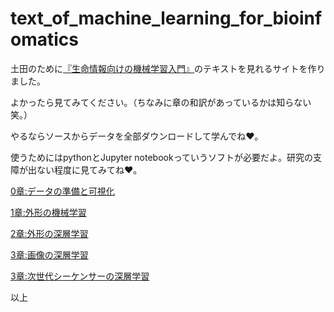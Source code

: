 # text_of_machine_learning_for_bioinfomatics

<p>土田のために<a href="https://github.com/HumanomeLab/mlcourse">『生命情報向けの機械学習入門』</a>のテキストを見れるサイトを作りました。</p>
よかったら見てみてください。（ちなみに章の和訳があっているかは知らない笑。）</p>
やるならソースからデータを全部ダウンロードして学んでね❤。</p>
使うためにはpythonとJupyter notebookっていうソフトが必要だよ。研究の支障が出ない程度に見てみてね❤。</p>

<a href="https://nishizawakazuhiro.github.io/text_of_machine_learning_for_bioinfomatics/0_data_prep_and_visualization.html">0章:データの準備と可視化</a></p>

<a href="https://nishizawakazuhiro.github.io/text_of_machine_learning_for_bioinfomatics/1_machine_learning_with_features.html">1章:外形の機械学習</a></p>

<a href="https://nishizawakazuhiro.github.io/text_of_machine_learning_for_bioinfomatics/2_deep_learning_for_features.html">2章:外形の深層学習</a></p>

<a href="https://nishizawakazuhiro.github.io/text_of_machine_learning_for_bioinfomatics/3_deep_learning_for_images.html">3章:画像の深層学習</a></p>

<a href="https://nishizawakazuhiro.github.io/text_of_machine_learning_for_bioinfomatics/4_deep_learning_for_sequences.html">3章:次世代シーケンサーの深層学習</a></p>

以上
